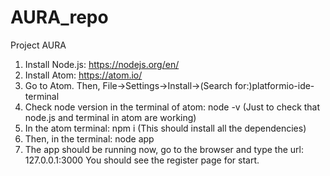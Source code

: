 # AURA_repo
 Project AURA
1. Install Node.js: https://nodejs.org/en/
2. Install Atom: https://atom.io/
3. Go to Atom. Then, File->Settings->Install->(Search for:)platformio-ide-terminal
4. Check node version in the terminal of atom: 
                               node -v 
   (Just to check that node.js and terminal in atom are working)
5. In the atom terminal: 
                               npm i
   (This should install all the dependencies)
6. Then, in the terminal:
                               node app
7. The app should be running now, go to the browser and type the url: 127.0.0.1:3000
   You should see the register page for start.
